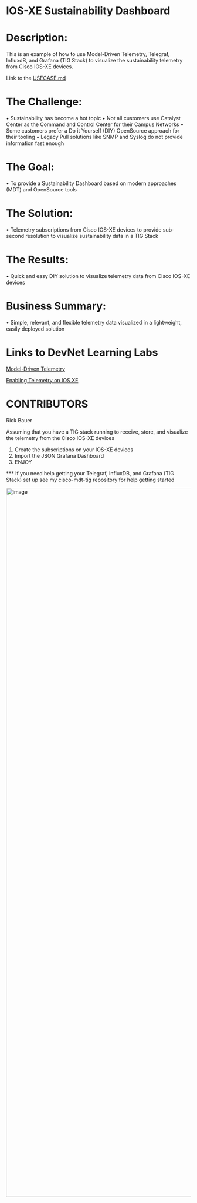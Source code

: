 # IOS-XE Sustainability Dashboard
# Description:

This is an example of how to use Model-Driven Telemetry, Telegraf, InfluxdB, and Grafana (TIG Stack) to visualize the sustainability telemetry from Cisco IOS-XE devices.  

Link to the [USECASE.md](https://github.com/rickbauer9482/IOS-XE-Sustainability-Dashboard/blob/main/USECASE.md)

# The Challenge:

•	Sustainability has become a hot topic
•	Not all customers use Catalyst Center as the Command and Control Center for their Campus Networks
•	Some customers prefer a Do it Yourself (DIY) OpenSource approach for their tooling
•	Legacy Pull solutions like SNMP and Syslog do not provide information fast enough 

# The Goal:

•	To provide a Sustainability Dashboard based on modern approaches (MDT) and OpenSource tools

# The Solution:

•	Telemetry subscriptions from Cisco IOS-XE devices to provide sub-second resolution to visualize sustainability data in a TIG Stack 

# The Results:

•	Quick and easy DIY solution to visualize telemetry data from Cisco IOS-XE devices

# Business Summary:

•	Simple, relevant, and flexible telemetry data visualized in a lightweight, easily deployed solution

# Links to DevNet Learning Labs

[Model-Driven Telemetry](https://developer.cisco.com/learning/labs/enabling_telemetry_on_iosxe/)

[Enabling Telemetry on IOS XE](https://developer.cisco.com/learning/labs/enabling_telemetry_on_iosxe/enabling-telemetry-on-ios-xe/)

# CONTRIBUTORS

Rick Bauer

Assuming that you have a TIG stack running to receive, store, and visualize the telemetry from the Cisco IOS-XE devices

1. Create the subscriptions on your IOS-XE devices
2. Import the JSON Grafana Dashboard
3. ENJOY

*** If you need help getting your Telegraf, InfluxDB, and Grafana (TIG Stack) set up see my cisco-mdt-tig repository for help getting started

<img width="1925" alt="image" src="https://github.com/rickbauer9482/IOS-XE-Sustainability-Dashboard/assets/19711276/b3b3efa0-67ec-47c4-bf15-15bf661625ac">
